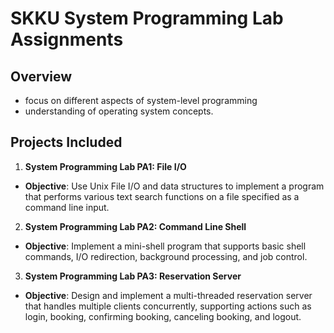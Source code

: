 # SKKU System Programming Lab Assignments

## Overview

- focus on different aspects of system-level programming
- understanding of operating system concepts.

## Projects Included

1. **System Programming Lab PA1: File I/O**

  - **Objective**: Use Unix File I/O and data structures to implement a program that performs various text search functions on a file specified as a command line input.

2. **System Programming Lab PA2: Command Line Shell**

  - **Objective**: Implement a mini-shell program that supports basic shell commands, I/O redirection, background processing, and job control.

3. **System Programming Lab PA3: Reservation Server**

  - **Objective**: Design and implement a multi-threaded reservation server that handles multiple clients concurrently, supporting actions such as login, booking, confirming booking, canceling booking, and logout.
